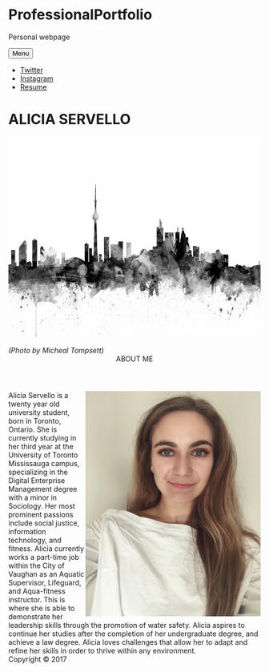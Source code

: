 # ProfessionalPortfolio
Personal webpage
<!doctype html>
<html>
<head>
<meta charset="UTF-8">
<title>Profile</title>
<link href="StyleSheetforProfile.css" rel="stylesheet" type="text/css">
</head>
	 <div class="dropdown">
  <button class="dropbtn">Menu</button>
  <div class="dropdown-content">
	<nav>
	<ul>
		<li><a href="https://twitter.com/aliciaservello">Twitter</a></li>
		<li><a href="https://www.instagram.com/aliciaservello/">Instagram</a></li>
		<li><a href="Alicias Resume.pdf">Resume</a></li>
	</ul>
	</nav>
</div>  	

	
<body>

<h1>
	<h1>ALICIA SERVELLO</h1>
</h1>
<div id="My Bannar">
	<p><img src="toronto-skyline-black.jpg" width="1250" height="400" alt="Toronto Skyline vector silhouettes and outline"</P>
</div>
<cite>(Photo by Micheal Tompsett)</cite>

<header>ABOUT ME </header>	
<div id="Main Content"
	 <p2><img src="Profile Photo.jpg" align="right" width="350" height="450" alt="Alicia Servello"></p2>
	<p3>Alicia Servello is a twenty year old university student, born in Toronto, Ontario. She is currently studying in her third year at the University of Toronto Mississauga campus, specializing in the Digital Enterprise Management degree with a minor in Sociology. Her most prominent passions include social justice, information technology, and fitness. Alicia currently works a part-time job within the City of Vaughan as an Aquatic Supervisor, Lifeguard, and Aqua-fitness instructor. This is where she is able to demonstrate her leadership skills through the promotion of water safety. Alicia aspires to continue her studies after the completion of her undergraduate degree, and achieve a law degree. Alicia loves challenges that allow her to adapt and refine her skills in order to thrive within any environment.</p3>
</div>
</body>	
</div>	
<footer>
	Copyright &copy; 2017	
</footer>		
</html>
